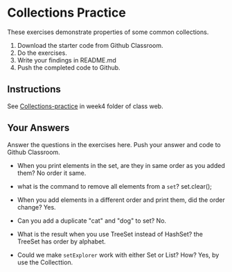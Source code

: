 # Collections Practice

These exercises demonstrate properties of some common collections.

1. Download the starter code from Github Classroom.
2. Do the exercises.
3. Write your findings in README.md
4. Push the completed code to Github.

## Instructions

See [Collections-practice](https://skeoop.github.io/week4/Collections-practice) in week4 folder of class web.

## Your Answers

Answer the questions in the exercises here. Push your answer and code to Github Classroom.

* When you print elements in the set, are they in same order as you added them?
	No order it same.

* what is the command to remove all elements from a `set`?
	set.clear();

* When you add elements in a different order and print them, did the order change?
	Yes.

* Can you add a duplicate "cat" and "dog" to set?
	No.
	
* What is the result when you use TreeSet instead of HashSet?
	the TreeSet has order by alphabet.

* Could we make `setExplorer` work with either Set or List?  How?
	Yes, by use the Collecttion.